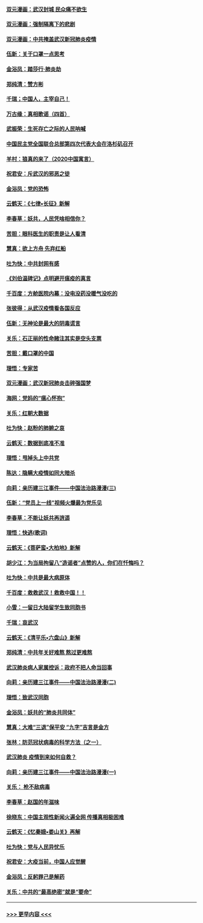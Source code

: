 #### [双元漫画：武汉封城 民众痛不欲生](../pages/nsc993/n11859287.md?t=02110444) 
#### [双元漫画：强制隔离下的悲剧](../pages/nsc993/n11859244.md?t=02110444) 
#### [双元漫画：中共掩盖武汉新冠肺炎疫情](../pages/nsc993/n11858249.md?t=02110444) 
#### [伍新：关于口罩一点思考](../pages/nsc993/n11859195.md?t=02110444) 
#### [金浴凤：踏莎行‧肺炎劫](../pages/nsc993/n11858227.md?t=02110444) 
#### [郑纯清：赞方彬](../pages/nsc993/n11856803.md?t=02110444) 
#### [千瑞；中国人，主宰自己！](../pages/nsc993/n11856793.md?t=02110444) 
#### [万古缘：真相歌谣（四首）](../pages/nsc993/n11856263.md?t=02110444) 
#### [武振荣：生死存亡之际的人民呐喊](../pages/nsc993/n11856256.md?t=02110444) 
#### [中国民主党全国联合总部第四次代表大会在洛杉矶召开](../pages/nsc993/n11856344.md?t=02110444) 
#### [羊村：狼真的来了（2020中国寓言）](../pages/nsc993/n11856229.md?t=02110444) 
#### [祝君安：斥武汉的邪恶之徒](../pages/nsc993/n11855861.md?t=02110444) 
#### [金浴凤：党的恐怖](../pages/nsc993/n11855849.md?t=02110444) 
#### [云鹤天：《七律▪长征》新解](../pages/nsc993/n11855479.md?t=02110444) 
#### [李春草：妖共，人民凭啥相信你？](../pages/nsc993/n11855196.md?t=02110444) 
#### [苦胆：眼科医生的职责是让人看清](../pages/nsc993/n11853840.md?t=02110444) 
#### [慧真：欲上方舟 先弃红船](../pages/nsc993/n11853483.md?t=02110444) 
#### [吐为快：中共封网有感](../pages/nsc993/n11852575.md?t=02110444) 
#### [《刘伯温碑记》点明避开瘟疫的真言](../pages/nsc993/n11852128.md?t=02110444) 
#### [千百度：方舱医院内幕：没电没药没暖气没吃的](../pages/nsc993/n11850211.md?t=02110444) 
#### [张彼得：从武汉疫情看各国反应](../pages/nsc993/n11850102.md?t=02110444) 
#### [伍新：无神论是最大的阴毒谎言](../pages/nsc993/n11846129.md?t=02110444) 
#### [关乐：石正丽的性命赌注其实是空头支票](../pages/nsc993/n11846109.md?t=02110444) 
#### [苦胆：戴口罩的中国](../pages/nsc993/n11845576.md?t=02110444) 
#### [理悟：专家苦](../pages/nsc993/n11845564.md?t=02110444) 
#### [双元漫画：武汉新冠肺炎击碎强国梦](../pages/nsc993/n11843320.md?t=02110444) 
#### [海网：党妈的“瘟心怀抱”](../pages/nsc993/n11840740.md?t=02110444) 
#### [关乐：红朝大数据](../pages/nsc993/n11840675.md?t=02110444) 
#### [吐为快：赵粉的肺腑之哀](../pages/nsc993/n11840618.md?t=02110444) 
#### [云鹤天：数据到底准不准](../pages/nsc993/n11840325.md?t=02110444) 
#### [理悟：甩掉头上中共党](../pages/nsc993/n11838826.md?t=02110444) 
#### [陈达：隐瞒大疫情如同大暗杀](../pages/nsc993/n11838771.md?t=02110444) 
#### [向莉：亲历建三江事件——中国法治路漫漫(三)](../pages/nsc993/n11831825.md?t=02110444) 
#### [伍新：“党员上一线”视频火爆最为党乐见](../pages/nsc993/n11838200.md?t=02110444) 
#### [李春草：不能让妖共再逍遥](../pages/nsc993/n11838102.md?t=02110444) 
#### [理悟：快逃(歌词)](../pages/nsc993/n11838083.md?t=02110444) 
#### [云鹤天：《菩萨蛮▪大柏地》新解](../pages/nsc993/n11838059.md?t=02110444) 
#### [胡少江：为当局拘留八“造谣者”点赞的人，你们在忏悔吗？](../pages/nsc993/n11836801.md?t=02110444) 
#### [吐为快：中共是最大病原体](../pages/nsc993/n11836748.md?t=02110444) 
#### [千百度：救救武汉！救救中国！！](../pages/nsc993/n11836145.md?t=02110444) 
#### [小雪：一留日大陆留学生致同胞书](../pages/nsc993/n11834624.md?t=02110444) 
#### [千瑞：哀武汉](../pages/nsc993/n11833647.md?t=02110444) 
#### [云鹤天：《清平乐▪六盘山》新解](../pages/nsc993/n11833611.md?t=02110444) 
#### [郑纯清：中共年关好难熬 熬过更难熬](../pages/nsc993/n11833489.md?t=02110444) 
#### [武汉肺炎病人家属控诉：政府不把人命当回事](../pages/nsc993/n11833205.md?t=02110444) 
#### [向莉：亲历建三江事件——中国法治路漫漫(二)](../pages/nsc993/n11829102.md?t=02110444) 
#### [理悟：致武汉同胞](../pages/nsc993/n11831522.md?t=02110444) 
#### [金浴凤：妖共的“肺炎共同体”](../pages/nsc993/n11829448.md?t=02110444) 
#### [慧真：大难“三退”保平安 “九字”吉言是金方](../pages/nsc993/n11829501.md?t=02110444) 
#### [张林：防范冠状病毒的科学方法（之一）](../pages/nsc993/n11828618.md?t=02110444) 
#### [武汉肺炎 疫情到来如何自救？](../pages/nsc993/n11827632.md?t=02110444) 
#### [向莉：亲历建三江事件——中国法治路漫漫(一)](../pages/nsc993/n11827190.md?t=02110444) 
#### [关乐： 枪不敌病毒](../pages/nsc993/n11826746.md?t=02110444) 
#### [李春草：赵国的年滋味](../pages/nsc993/n11826321.md?t=02110444) 
#### [徐晓东：中国主观性新闻火遍全网 传播真相极困难](../pages/nsc993/n11826508.md?t=02110444) 
#### [云鹤天：《忆秦娥▪娄山关》再解](../pages/nsc993/n11824682.md?t=02110444) 
#### [吐为快：党与人民异忧乐](../pages/nsc993/n11824660.md?t=02110444) 
#### [祝君安：大疫当前，中国人应觉醒](../pages/nsc993/n11821946.md?t=02110444) 
#### [金浴凤：反躬罪己是解药](../pages/nsc993/n11820280.md?t=02110444) 
#### [关乐：中共的“最高绝密”就是“要命”](../pages/nsc993/n11816946.md?t=02110444) 

----
#### [ >>> 更早内容 <<< ](../indexes/nsc993-earlier.md)
